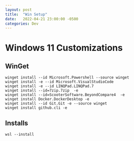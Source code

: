 ```yaml
---
layout: post
title:  "Win Setup"
date:   2022-04-21 23:00:00 -0500
categories: Dev
---
```


# Windows 11 Customizations

## WinGet

```
winget install --id Microsoft.Powershell --source winget
winget install -e --id Microsoft.VisualStudioCode
winget install -e --id LINQPad.LINQPad.7
winget install --id=7zip.7zip  -e
winget install --id=ScooterSoftware.BeyondCompare4  -e
winget install Docker.DockerDesktop -e
winget install --id Git.Git -e --source winget
winget install github.cli -e
```

## Installs

```
wsl --install
```